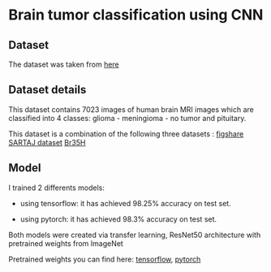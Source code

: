 # Brain tumor classification using CNN

## Dataset

The dataset was taken from [here](https://www.kaggle.com/datasets/masoudnickparvar/brain-tumor-mri-dataset)

## Dataset details

This dataset contains 7023 images of human brain MRI images which are classified into 4 classes: glioma - meningioma - no tumor and pituitary.

This dataset is a combination of the following three datasets :
[figshare](https://figshare.com/articles/dataset/brain_tumor_dataset/1512427)
[SARTAJ dataset](https://www.kaggle.com/datasets/sartajbhuvaji/brain-tumor-classification-mri)
[Br35H](https://www.kaggle.com/datasets/ahmedhamada0/brain-tumor-detection?select=no)

## Model

I trained 2 differents models:

* using tensorflow: it has achieved 98.25% accuracy on test set.

* using pytorch: it has achieved 98.3% accuracy on test set.

Both models were created via transfer learning, ResNet50 architecture with pretrained weights from ImageNet

Pretrained weights you can find here: [tensorflow](https://drive.google.com/file/d/1Zeu98VqxFIbdszcNGY6x37Kf-nKwH0nD/view?usp=sharing), [pytorch](https://drive.google.com/file/d/1CZRqq7DtojEZ67ZTkJf0qOJy5DOe2AEV/view?usp=sharing)
